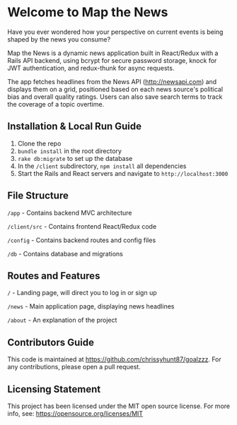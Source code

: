 # Welcome to Map the News

Have you ever wondered how your perspective on current events is being shaped by the news you consume?

Map the News is a dynamic news application built in React/Redux with a Rails API backend, using bcrypt for secure password storage, knock for JWT authentication, and redux-thunk for async requests.

The app fetches headlines from the News API (http://newsapi.com) and displays them on a grid, positioned based on each news source's political bias and overall quality ratings. Users can also save search terms to track the coverage of a topic overtime.

## Installation & Local Run Guide

1. Clone the repo
2. `bundle install` in the root directory
3. `rake db:migrate` to set up the database
3.  In the `/client` subdirectory, `npm install` all dependencies
4.  Start the Rails and React servers and navigate to `http://localhost:3000`

## File Structure

`/app` - Contains backend MVC architecture

`/client/src` - Contains frontend React/Redux code

`/config` - Contains backend routes and config files

`/db` - Contains database and migrations

## Routes and Features

`/` - Landing page, will direct you to log in or sign up

`/news` - Main application page, displaying news headlines

`/about` - An explanation of the project

## Contributors Guide

This code is maintained at https://github.com/chrissyhunt87/goalzzz. For any contributions, please open a pull request.

## Licensing Statement

This project has been licensed under the MIT open source license. For more info, see: https://opensource.org/licenses/MIT
